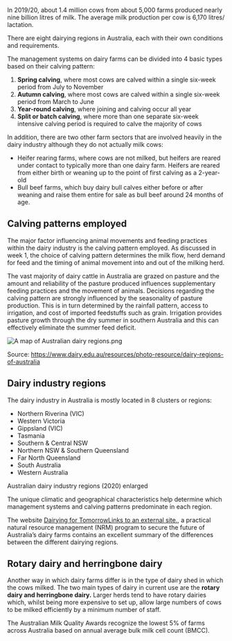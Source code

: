 In 2019/20, about 1.4 million cows from about 5,000 farms produced nearly nine billion litres of milk. The average milk production per cow is 6,170 litres/ lactation.

There are eight dairying regions in Australia, each with their own conditions and requirements.

The management systems on dairy farms can be divided into 4 basic types based on their calving pattern:

1.  **Spring calving**, where most cows are calved within a single six-week period from July to November
2.  **Autumn calving**, where most cows are calved within a single six-week period from March to June
3.  **Year-round calving**, where joining and calving occur all year
4.  **Split or batch calving**, where more than one separate six-week intensive calving period is required to calve the majority of cows

In addition, there are two other farm sectors that are involved heavily in the dairy industry although they do not actually milk cows:

-   Heifer rearing farms, where cows are not milked, but heifers are reared under contact to typically more than one dairy farm. Heifers are reared from either birth or weaning up to the point of first calving as a 2-year-old
-   Bull beef farms, which buy dairy bull calves either before or after weaning and raise them entire for sale as bull beef around 24 months of age.

## Calving patterns employed

The major factor influencing animal movements and feeding practices within the dairy industry is the calving pattern employed. As discussed in week 1, the choice of calving pattern determines the milk flow, herd demand for feed and the timing of animal movement into and out of the milking herd.

The vast majority of dairy cattle in Australia are grazed on pasture and the amount and reliability of the pasture produced influences supplementary feeding practices and the movement of animals. Decisions regarding the calving pattern are strongly influenced by the seasonality of pasture production. This is in turn determined by the rainfall pattern, access to irrigation, and cost of imported feedstuffs such as grain. Irrigation provides pasture growth through the dry summer in southern Australia and this can effectively eliminate the summer feed deficit.

![A map of Australian dairy regions.png](https://canvas.lms.unimelb.edu.au/courses/173552/files/13844383/preview)

Source: <https://www.dairy.edu.au/resources/photo-resource/dairy-regions-of-australia>

## Dairy industry regions

The dairy industry in Australia is mostly located in 8 clusters or regions:

-   Northern Riverina (VIC)
-   Western Victoria
-   Gippsland (VIC)
-   Tasmania
-   Southern & Central NSW
-   Northern NSW & Southern Queensland
-   Far North Queensland
-   South Australia
-   Western Australia

Australian dairy industry regions (2020) enlarged

The unique climatic and geographical characteristics help determine which management systems and calving patterns predominate in each region.

The website [Dairying for TomorrowLinks to an external site.](https://www.dairyingfortomorrow.com.au/), a practical natural resource management (NRM) program to secure the future of Australia’s dairy farms contains an excellent summary of the differences between the different dairying regions.

## Rotary dairy and herringbone dairy

Another way in which dairy farms differ is in the type of dairy shed in which the cows milked. The two main types of dairy in current use are the **rotary dairy and herringbone dairy.** Larger herds tend to have rotary dairies which, whilst being more expensive to set up, allow large numbers of cows to be milked efficiently by a minimum number of staff.

The Australian Milk Quality Awards recognize the lowest 5% of farms across Australia based on annual average bulk milk cell count (BMCC).